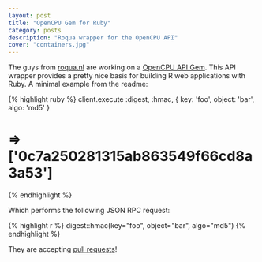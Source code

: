 ```yaml
---
layout: post
title: "OpenCPU Gem for Ruby"
category: posts
description: "Roqua wrapper for the OpenCPU API"
cover: "containers.jpg"
---
```


The guys from [roqua.nl](http://roqua.nl/) are working on a [OpenCPU API Gem](https://github.com/roqua/opencpu/). This API wrapper provides a pretty nice basis for building R web applications with Ruby. A minimal example from the readme:

{% highlight ruby %}
client.execute :digest, :hmac, { key: 'foo', object: 'bar', algo: 'md5' }
# => ['0c7a250281315ab863549f66cd8a3a53']
{% endhighlight %}

Which performs the following JSON RPC request:

{% highlight r %}
digest::hmac(key="foo", object="bar", algo="md5")
{% endhighlight %} 

They are accepting [pull requests](https://github.com/roqua/opencpu/#contributing)!
